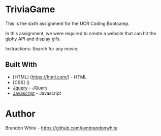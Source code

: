 # TriviaGame
This is the sixth assignment for the UCR Coding Bootcamp.

In this assignment, we were required to create a website that can hit the giphy API and display gifs.

Instructions: Search for any movie.

## Built With
* [HTML] (https://html.com/) - HTML
* [CSS] ()
* [Jquery](https://jquery.com/) - JQuery
* [Javascript](https://www.javascript.com/) - Javascript

# Author
Brandon White - https://github.com/iambrandonwhite